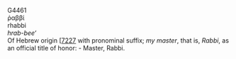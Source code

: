 <body>
  <p>G4461<br>  ῥαββί  <br> rhabbi  <br><i>hrab-bee‘ </i><br>Of Hebrew origin [<a href="h7227.htm">7227</a>  with pronominal suffix; <i>my</i> <i>master</i>, that is, <i>Rabbi</i>, as an official title of honor: - Master, Rabbi.<br></p>
 </body>